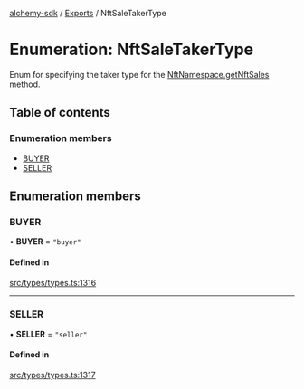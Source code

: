 [alchemy-sdk](../README.md) / [Exports](../modules.md) / NftSaleTakerType

# Enumeration: NftSaleTakerType

Enum for specifying the taker type for the [NftNamespace.getNftSales](../classes/NftNamespace.md#getnftsales)
method.

## Table of contents

### Enumeration members

- [BUYER](NftSaleTakerType.md#buyer)
- [SELLER](NftSaleTakerType.md#seller)

## Enumeration members

### BUYER

• **BUYER** = `"buyer"`

#### Defined in

[src/types/types.ts:1316](https://github.com/alchemyplatform/alchemy-sdk-js/blob/c9dbbf0/src/types/types.ts#L1316)

___

### SELLER

• **SELLER** = `"seller"`

#### Defined in

[src/types/types.ts:1317](https://github.com/alchemyplatform/alchemy-sdk-js/blob/c9dbbf0/src/types/types.ts#L1317)
